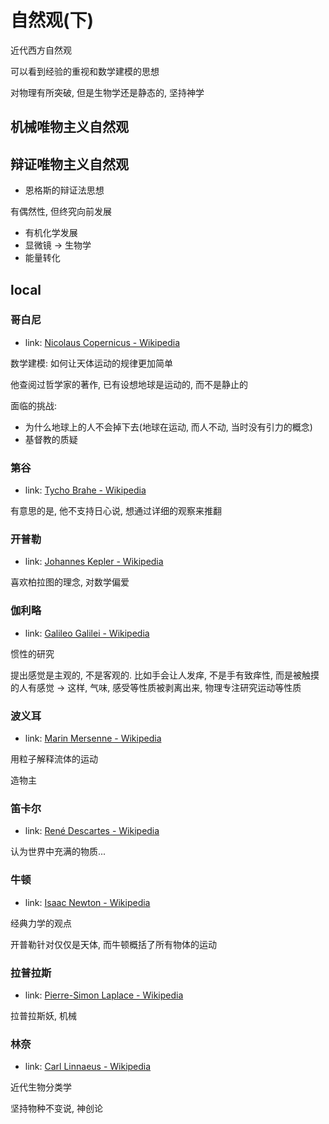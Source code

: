 # 自然观(下)

近代西方自然观

可以看到经验的重视和数学建模的思想

对物理有所突破, 但是生物学还是静态的, 坚持神学

## 机械唯物主义自然观

## 辩证唯物主义自然观

- 恩格斯的辩证法思想

有偶然性, 但终究向前发展

- 有机化学发展
- 显微镜 -> 生物学
- 能量转化

## local

### 哥白尼

- link: [Nicolaus Copernicus - Wikipedia](https://en.wikipedia.org/wiki/Nicolaus_Copernicus)

数学建模: 如何让天体运动的规律更加简单

他查阅过哲学家的著作, 已有设想地球是运动的, 而不是静止的

面临的挑战:

- 为什么地球上的人不会掉下去(地球在运动, 而人不动, 当时没有引力的概念)
- 基督教的质疑

### 第谷

- link: [Tycho Brahe - Wikipedia](https://en.wikipedia.org/wiki/Tycho_Brahe)

有意思的是, 他不支持日心说, 想通过详细的观察来推翻

### 开普勒

- link: [Johannes Kepler - Wikipedia](https://en.wikipedia.org/wiki/Johannes_Kepler)

喜欢柏拉图的理念, 对数学偏爱

### 伽利略

- link: [Galileo Galilei - Wikipedia](https://en.wikipedia.org/wiki/Galileo_Galilei)

惯性的研究

提出感觉是主观的, 不是客观的. 比如手会让人发痒, 不是手有致痒性, 而是被触摸的人有感觉 -> 这样, 气味, 感受等性质被剥离出来, 物理专注研究运动等性质

### 波义耳

- link: [Marin Mersenne - Wikipedia](https://en.wikipedia.org/wiki/Marin_Mersenne)

用粒子解释流体的运动

造物主

### 笛卡尔

- link: [René Descartes - Wikipedia](https://en.wikipedia.org/wiki/Ren%C3%A9_Descartes)

认为世界中充满的物质...

### 牛顿

- link: [Isaac Newton - Wikipedia](https://en.wikipedia.org/wiki/Isaac_Newton)

经典力学的观点

开普勒针对仅仅是天体, 而牛顿概括了所有物体的运动

### 拉普拉斯

- link: [Pierre-Simon Laplace - Wikipedia](https://en.wikipedia.org/wiki/Pierre-Simon_Laplace)

拉普拉斯妖, 机械

### 林奈

- link: [Carl Linnaeus - Wikipedia](https://en.wikipedia.org/wiki/Carl_Linnaeus)

近代生物分类学

坚持物种不变说, 神创论
